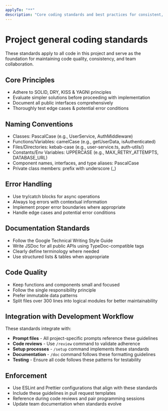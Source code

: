 ```yaml
---
applyTo: "**"
description: "Core coding standards and best practices for consistent, maintainable, and high-quality code across all project files"
---
```


# Project general coding standards

These standards apply to all code in this project and serve as the foundation for maintaining code quality, consistency, and team collaboration.

## Core Principles

- Adhere to SOLID, DRY, KISS & YAGNI principles
- Evaluate simpler solutions before proceeding with implementation
- Document all public interfaces comprehensively
- Thoroughly test edge cases & potential error conditions

## Naming Conventions

- Classes: PascalCase (e.g., UserService, AuthMiddleware)
- Functions/Variables: camelCase (e.g., getUserData, isAuthenticated)
- Files/Directories: kebab-case (e.g., user-service.ts, auth-utils/)
- Constants/Env Variables: UPPERCASE (e.g., MAX_RETRY_ATTEMPTS, DATABASE_URL)
- Component names, interfaces, and type aliases: PascalCase
- Private class members: prefix with underscore (\_)

## Error Handling

- Use try/catch blocks for async operations
- Always log errors with contextual information
- Implement proper error boundaries where appropriate
- Handle edge cases and potential error conditions

## Documentation Standards

- Follow the Google Technical Writing Style Guide
- Write JSDoc for all public APIs using TypeDoc-compatible tags
- Clearly define terminology where needed
- Use structured lists & tables when appropriate

## Code Quality

- Keep functions and components small and focused
- Follow the single responsibility principle
- Prefer immutable data patterns
- Split files over 300 lines into logical modules for better maintainability

## Integration with Development Workflow

These standards integrate with:

- **Prompt files** - All project-specific prompts reference these guidelines
- **Code reviews** - Use `/review` command to validate adherence
- **Setup processes** - `/setup` command implements these standards
- **Documentation** - `/doc` command follows these formatting guidelines
- **Testing** - Ensure all code follows these patterns for testability

## Enforcement

- Use ESLint and Prettier configurations that align with these standards
- Include these guidelines in pull request templates
- Reference during code reviews and pair programming sessions
- Update team documentation when standards evolve
